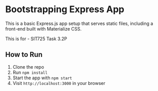 # Bootstrapping Express App

This is a basic Express.js app setup that serves static files, including a front-end built with Materialize CSS.

This is for - SIT725 Task 3.2P

## How to Run

1. Clone the repo  
2. Run `npm install`  
3. Start the app with `npm start`  
4. Visit `http://localhost:3000` in your browser
